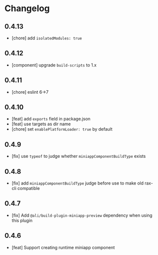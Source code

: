 # Changelog


## 0.4.13

- [chore] add `isolatedModules: true`

## 0.4.12

- [component] upgrade `build-scripts` to 1.x

## 0.4.11

- [chore] eslint 6->7

## 0.4.10

- [feat] add `exports` field in package.json
- [feat] use targets as dir name
- [chore] set `enablePlatformLoader: true` by default

## 0.4.9

- [fix] use `typeof` to judge whether `miniappComponentBuildType` exists

## 0.4.8

- [fix] add `miniappComponentBuildType` judge before use to make old rax-cli compatible

## 0.4.7

- [fix] Add `@ali/build-plugin-miniapp-preview` dependency when using this plugin

## 0.4.6

- [feat] Support creating runtime miniapp component

